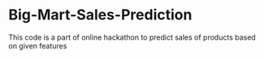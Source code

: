 # Big-Mart-Sales-Prediction
This code is a part of online hackathon to predict sales of products based on given features
